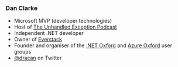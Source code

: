 ### Dan Clarke

* Microsoft MVP (developer technologies)
* Host of [The Unhandled Exception Podcast](https://unhandledexceptionpodcast.com/)
* Independent .NET developer
* Owner of [Everstack](https://www.everstack.com/)
* Founder and organiser of the [.NET Oxford](https://www.meetup.com/dotnetoxford/) and [Azure Oxford](https://www.meetup.com/azure-oxford/) user groups
* [@dracan](https://twitter.com/dracan) on Twitter
